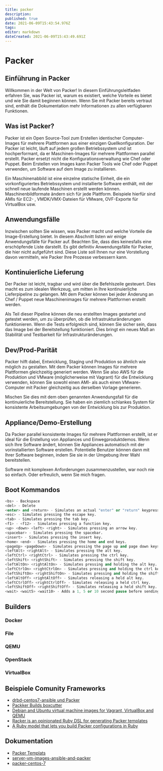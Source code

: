 ```yaml
---
title: packer
description: 
published: true
date: 2021-06-09T15:43:54.976Z
tags: 
editor: markdown
dateCreated: 2021-06-09T15:43:49.691Z
---
```


# Packer

## Einführung in Packer

Willkommen in der Welt von Packer! In diesem Einführungsleitfaden erfahren Sie, was Packer ist, warum es existiert, welche Vorteile es bietet und wie Sie damit beginnen können. Wenn Sie mit Packer bereits vertraut sind, enthält die Dokumentation mehr Informationen zu allen verfügbaren Funktionen.

## Was ist Packer?

Packer ist ein Open Source-Tool zum Erstellen identischer Computer-Images für mehrere Plattformen aus einer einzigen Quellkonfiguration.
Der Packer ist leicht, läuft auf jedem großen Betriebssystem und ist hochperformant, da er Maschinen-Images für mehrere Plattformen parallel erstellt.
Packer ersetzt nicht die Konfigurationsverwaltung wie Chef oder Puppet.
Beim Erstellen von Images kann Packer Tools wie Chef oder Puppet verwenden, um Software auf dem Image zu installieren.

Ein Maschinenabbild ist eine einzelne statische Einheit, die ein vorkonfiguriertes Betriebssystem und installierte Software enthält, mit der schnell neue laufende Maschinen erstellt werden können.
Maschinenbildformate ändern sich für jede Plattform.
Beispiele hierfür sind AMIs für EC2- , VMDK/VMX-Dateien für VMware, OVF-Exporte für VirtualBox usw.

## Anwendungsfälle

Inzwischen sollten Sie wissen, was Packer macht und welche Vorteile die Image-Erstellung bietet. In diesem Abschnitt listen wir einige Anwendungsfälle für Packer auf. Beachten Sie, dass dies keinesfalls eine erschöpfende Liste darstellt. Es gibt definitiv Anwendungsfälle für Packer, die hier nicht aufgeführt sind. Diese Liste soll Ihnen nur eine Vorstellung davon vermitteln, wie Packer Ihre Prozesse verbessern kann.

## Kontinuierliche Lieferung

Der Packer ist leicht, tragbar und wird über die Befehlszeile gesteuert. Dies macht es zum idealen Werkzeug, um mitten in Ihre kontinuierliche Lieferpipeline zu gelangen. Mit dem Packer können bei jeder Änderung an Chef / Puppet neue Maschinenimages für mehrere Plattformen erstellt werden.

Als Teil dieser Pipeline können die neu erstellten Images gestartet und getestet werden, um zu überprüfen, ob die Infrastrukturänderungen funktionieren. Wenn die Tests erfolgreich sind, können Sie sicher sein, dass das Image bei der Bereitstellung funktioniert. Dies bringt ein neues Maß an Stabilität und Testbarkeit für Infrastrukturänderungen.

## Dev/Prod-Parität

Packer hilft dabei, Entwicklung, Staging und Produktion so ähnlich wie möglich zu gestalten.
Mit dem Packer können Images für mehrere Plattformen gleichzeitig generiert werden.
Wenn Sie also AWS für die Produktion und VMware (möglicherweise mit Vagrant) für die Entwicklung verwenden, können Sie sowohl einen AMI- als auch einen VMware-Computer mit Packer gleichzeitig aus derselben Vorlage generieren.

Mischen Sie dies mit dem oben genannten Anwendungsfall für die kontinuierliche Bereitstellung. Sie haben ein ziemlich schlankes System für konsistente Arbeitsumgebungen von der Entwicklung bis zur Produktion.

## Appliance/Demo-Erstellung

Da Packer parallel konsistente Images für mehrere Plattformen erstellt, ist er ideal für die Erstellung von Appliances und Einwegproduktdemos.
Wenn sich Ihre Software ändert, können Sie Appliances automatisch mit der vorinstallierten Software erstellen.
Potentielle Benutzer können dann mit Ihrer Software beginnen, indem Sie sie in der Umgebung ihrer Wahl bereitstellen.

Software mit komplexen Anforderungen zusammenzustellen, war noch nie so einfach. Oder erfreulich, wenn Sie mich fragen.

## Boot Kommandos

```s
<bs> - Backspace
<del> - Delete
<enter> and <return> - Simulates an actual "enter" or "return" keypress.
<esc> - Simulates pressing the escape key.
<tab> - Simulates pressing the tab key.
<f1> - <f12> - Simulates pressing a function key.
<up> <down> <left> <right> - Simulates pressing an arrow key.
<spacebar> - Simulates pressing the spacebar.
<insert> - Simulates pressing the insert key.
<home> <end> - Simulates pressing the home and end keys.
<pageUp> <pageDown> - Simulates pressing the page up and page down keys.
<leftAlt> <rightAlt> - Simulates pressing the alt key.
<leftCtrl> <rightCtrl> - Simulates pressing the ctrl key.
<leftShift> <rightShift> - Simulates pressing the shift key.
<leftAltOn> <rightAltOn> - Simulates pressing and holding the alt key.
<leftCtrlOn> <rightCtrlOn> - Simulates pressing and holding the ctrl key.
<leftShiftOn> <rightShiftOn> - Simulates pressing and holding the shift key.
<leftAltOff> <rightAltOff> - Simulates releasing a held alt key.
<leftCtrlOff> <rightCtrlOff> - Simulates releasing a held ctrl key.
<leftShiftOff> <rightShiftOff> - Simulates releasing a held shift key.
<wait> <wait5> <wait10> - Adds a 1, 5 or 10 second pause before sending any additional keys. This is useful if you have to generally wait for the UI to update before typing more.

```

## Builders

### Docker

### File

### QEMU

### OpenStack

### VirtualBox

## Beispiele Comunity Frameworks

* [drbd-centos7-ansible und Packer](https://github.com/woltere/drbd-centos7-ansible)
* [Packker Builds boxcutter](https://github.com/boxcutter)
* [Debian and Ubuntu virtual machine images for Vagrant, VirtualBox and QEMU](https://github.com/tylert/packer-build)
* [Racker is an opinionated Ruby DSL for generating Packer templates](https://github.com/aspring/racker)
* [A Ruby model that lets you build Packer configurations in Ruby](https://github.com/ianchesal/packer-config)

## Dokumentation

* [Packer Templats](https://github.com/travis-ci/packer-templates)
* [server-vm-images-ansible-and-packer](https://www.jeffgeerling.com/blog/server-vm-images-ansible-and-packer)
* [packer-centos-7](https://github.com/geerlingguy/packer-centos-7)
